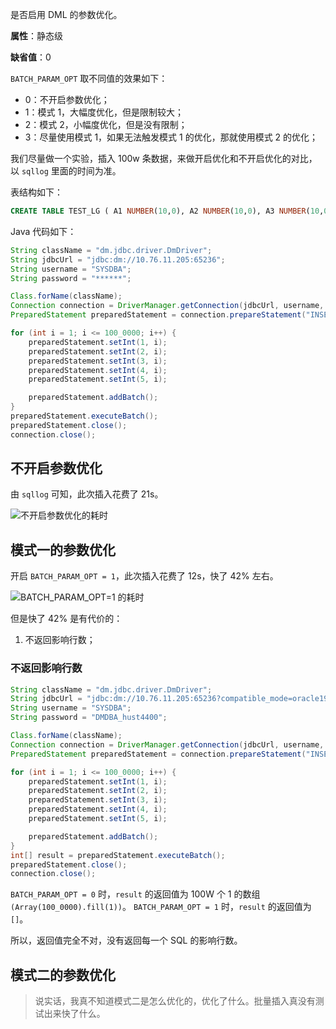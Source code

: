 是否启用 DML 的参数优化。

**属性**：静态级

**缺省值**：0

`BATCH_PARAM_OPT` 取不同值的效果如下：

* 0：不开启参数优化；
* 1：模式 1，大幅度优化，但是限制较大；
* 2：模式 2，小幅度优化，但是没有限制；
* 3：尽量使用模式 1，如果无法触发模式 1 的优化，那就使用模式 2 的优化；

我们尽量做一个实验，插入 100w 条数据，来做开启优化和不开启优化的对比，以 `sqllog` 里面的时间为准。

表结构如下：

```sql
CREATE TABLE TEST_LG ( A1 NUMBER(10,0), A2 NUMBER(10,0), A3 NUMBER(10,0), A4 NUMBER(10,0), A5 NUMBER(10,0) );
```

Java 代码如下：
```java
String className = "dm.jdbc.driver.DmDriver";
String jdbcUrl = "jdbc:dm://10.76.11.205:65236";
String username = "SYSDBA";
String password = "******";

Class.forName(className);
Connection connection = DriverManager.getConnection(jdbcUrl, username, password);
PreparedStatement preparedStatement = connection.prepareStatement("INSERT INTO TEST_LG VALUES ( ?, ?, ?, ?, ? )");

for (int i = 1; i <= 100_0000; i++) {
    preparedStatement.setInt(1, i);
    preparedStatement.setInt(2, i);
    preparedStatement.setInt(3, i);
    preparedStatement.setInt(4, i);
    preparedStatement.setInt(5, i);

    preparedStatement.addBatch();
}
preparedStatement.executeBatch();
preparedStatement.close();
connection.close();
```

## 不开启参数优化

由 `sqllog` 可知，此次插入花费了 21s。

![不开启参数优化的耗时](/database/batch-param-opt-01.png)

## 模式一的参数优化

开启 `BATCH_PARAM_OPT = 1`，此次插入花费了 12s，快了 42% 左右。

![BATCH_PARAM_OPT=1 的耗时](/database/batch-param-opt-02.png)

但是快了 42% 是有代价的：

1. 不返回影响行数；

### 不返回影响行数

```java
String className = "dm.jdbc.driver.DmDriver";
String jdbcUrl = "jdbc:dm://10.76.11.205:65236?compatible_mode=oracle19";
String username = "SYSDBA";
String password = "DMDBA_hust4400";

Class.forName(className);
Connection connection = DriverManager.getConnection(jdbcUrl, username, password);
PreparedStatement preparedStatement = connection.prepareStatement("INSERT INTO TEST_LG VALUES ( ?, ?, ?, ?, ? )");

for (int i = 1; i <= 100_0000; i++) {
    preparedStatement.setInt(1, i);
    preparedStatement.setInt(2, i);
    preparedStatement.setInt(3, i);
    preparedStatement.setInt(4, i);
    preparedStatement.setInt(5, i);

    preparedStatement.addBatch();
}
int[] result = preparedStatement.executeBatch();
preparedStatement.close();
connection.close();
```

`BATCH_PARAM_OPT = 0` 时，`result` 的返回值为 100W 个 1 的数组 `(Array(100_0000).fill(1))`。
`BATCH_PARAM_OPT = 1` 时，`result` 的返回值为 `[]`。

所以，返回值完全不对，没有返回每一个 SQL 的影响行数。

## 模式二的参数优化

> 说实话，我真不知道模式二是怎么优化的，优化了什么。批量插入真没有测试出来快了什么。

